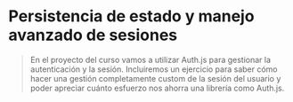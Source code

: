 # Persistencia de estado y manejo avanzado de sesiones

> En el proyecto del curso vamos a utilizar Auth.js para gestionar la autenticación y la sesión. Incluiremos un ejercicio para saber cómo hacer una gestión completamente custom de la sesión del usuario y poder apreciar cuánto esfuerzo nos ahorra una librería como Auth.js.
